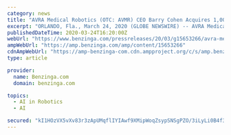 ```yaml
---
category: news
title: "AVRA Medical Robotics (OTC: AVMR) CEO Barry Cohen Acquires 1,000,000 Shares of Company Stock"
excerpt: "ORLANDO, Fla., March 24, 2020 (GLOBE NEWSWIRE) -- AVRA Medical Robotics, Inc. (the \"Company\") (OTCQB:AVMR), an artificial intelligence company building a fully autonomous..."
publishedDateTime: 2020-03-24T16:20:00Z
webUrl: "https://www.benzinga.com/pressreleases/20/03/g15653266/avra-medical-robotics-otc-avmr-ceo-barry-cohen-acquires-1-000-000-shares-of-company-stock"
ampWebUrl: "https://amp.benzinga.com/amp/content/15653266"
cdnAmpWebUrl: "https://amp-benzinga-com.cdn.ampproject.org/c/s/amp.benzinga.com/amp/content/15653266"
type: article

provider:
  name: Benzinga.com
  domain: benzinga.com

topics:
  - AI in Robotics
  - AI

secured: "kI1HOzVX5vXv83r3zApUMqflIYIAwf9XMipWoqZsypSNSgPZO/3iLyLi0B4f3C8AdolBDiQuPlbuNGdeCv1oqFerzkbcXiB9uVpkPzq16n9nXoqglrMlo4JFUgPiPsMD8yWrmsTKf7V3jIlYsZodR/nQAPP9E2VsclK+DreiGYywd1KehxhYsDpX/KI0Ri4t+zyUcZc0I7oeM1gLEWGbB8BhqlMIXezPQZG/BmvX7Mbw7SvrtJ23F4f4nA4sMqWyftc+GpEO8Zkw32EhWPJ6kMF1nIHJ3WVlPBiJrTOhTun+UGG+odYrzTjIi68Nw5Ww;cYk5Qv54WqYiyxssLtN8lQ=="
---
```


